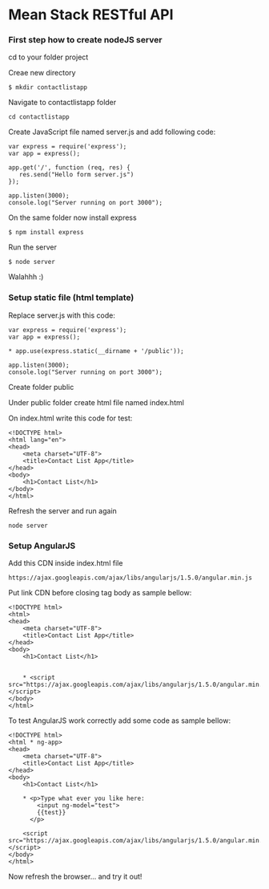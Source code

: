 # Mean Stack RESTful API

### First step how to create nodeJS server

cd to your folder project

Creae new directory

	$ mkdir contactlistapp

Navigate to contactlistapp folder

	cd contactlistapp

Create JavaScript file named server.js and add following code:

	var express = require('express');	
	var app = express();

	app.get('/', function (req, res) {
	   res.send("Hello form server.js")
	});

	app.listen(3000);
	console.log("Server running on port 3000");

On the same folder now install express

	$ npm install express

Run the server

	$ node server

Walahhh :)

### Setup static file (html template)

Replace server.js with this code:

	var express = require('express');
	var app = express();

	* app.use(express.static(__dirname + '/public'));

	app.listen(3000);
	console.log("Server running on port 3000");

Create folder public

Under public folder create html file named index.html

On index.html write this code for test:

	<!DOCTYPE html>
	<html lang="en">
	<head>
	    <meta charset="UTF-8">
	    <title>Contact List App</title>
	</head>
	<body>
	    <h1>Contact List</h1>
	</body>
	</html>

Refresh the server and run again

	node server

### Setup AngularJS

Add this CDN inside index.html file

	https://ajax.googleapis.com/ajax/libs/angularjs/1.5.0/angular.min.js		

Put link CDN before closing tag body as sample bellow:

	<!DOCTYPE html>
	<html>
	<head>
	    <meta charset="UTF-8">
	    <title>Contact List App</title>
	</head>
	<body>
	    <h1>Contact List</h1>


	    * <script src="https://ajax.googleapis.com/ajax/libs/angularjs/1.5.0/angular.min.js"></script>
	</body>
	</html>

To test AngularJS work correctly add some code as sample bellow:

	<!DOCTYPE html>
	<html * ng-app>
	<head>
	    <meta charset="UTF-8">
	    <title>Contact List App</title>
	</head>
	<body>
	    <h1>Contact List</h1>

	    * <p>Type what ever you like here:
	        <input ng-model="test">
	        {{test}}
	      </p>

	    <script src="https://ajax.googleapis.com/ajax/libs/angularjs/1.5.0/angular.min.js"></script>
	</body>
	</html>

Now refresh the browser... and try it out!	